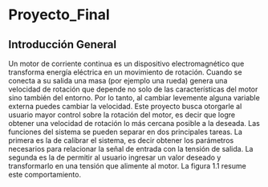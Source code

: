 # Proyecto_Final
## Introducción General
Un motor de corriente continua es un dispositivo electromagnético que transforma energía eléctrica en un movimiento de rotación. Cuando se conecta a su salida una masa (por ejemplo una rueda) genera una velocidad de rotación que depende no solo de las características del motor sino también del entorno. Por lo tanto, al cambiar levemente alguna variable externa puedes cambiar la velocidad.
Este proyecto busca otorgarle al usuario mayor control sobre la rotación del motor, es decir que logre obtener una velocidad de rotación lo más cercana posible a la deseada.
Las funciones del sistema se pueden separar en dos principales tareas. La primera es la de calibrar el sistema, es decir obtener los parámetros necesarios para relacionar la señal de entrada con la tensión de salida. La segunda es la de permitir al usuario ingresar un valor deseado y transformarlo en una tensión que alimente al motor. La figura 1.1 resume este comportamiento.


